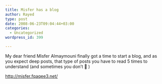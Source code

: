 ```yaml
---
title: Misfer has a blog
author: Rayed
type: post
date: 2008-06-23T09:04:44+03:00
categories:
  - Uncategorized
wordpress_id: 399

---
```

<p>My dear friend Misfer Almaymouni finally got a time to start a blog, and as you expect deep posts, that type of posts you have to read 5 times to understand (and sometimes you don&#8217;t 🙂 )</p>
<p><a href="http://misfer.fqaqee3.net/">http://misfer.fqaqee3.net/</a></p>
